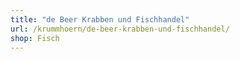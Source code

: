 ```yaml
---
title: "de Beer Krabben und Fischhandel"
url: /krummhoern/de-beer-krabben-und-fischhandel/
shop: Fisch
---
```

